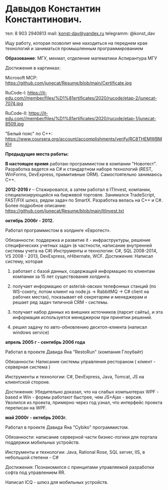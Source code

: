 # Давыдов Константин Константинович.
тел: 8 903 2940813
mail: konst-dav@yandex.ru
telegramm: @konst_dav

Ищу работу, которая позволит мне находиться на переднем крае технологий и заниматься промышленным программированием

**Образование**: 
МГУ, мехмат, отделение математики 
Аспирантура МГУ 

Достижения в картинках:

Microsoft MCP:         https://github.com/junecat/Resume/blob/main/Certificate.jpg  

RuCode-I:              https://it-edu.com//member/files/%D1%81ertificates/2020/rucode/etap-2/junecat-7074.jpg  

RuCode-II:             https://it-edu.com//member/files/%D1%81ertificates/2020/rucode/etap-1/junecat-8509.jpg  

"Белый пояс" по C++:   https://www.coursera.org/account/accomplishments/verify/RC8THEMWBMKH  

**Предыдущие места работы:**

**В настоящее время** работаю программистом в компании "Новотест". Разработка ведется на C# и стандартном наборе технологий (REST, WinForms, DevExpress, примитивные ORM). Самостоятельно занимаюсь C++.

**2012-2016 г** – Стажировался, а затем работал в ITInvest, компании, специализирующейся на биржевой торговле. Занимался TradeScript, FAST/FIX шлюз, рядом задач по SmartX. 
Разработка велась на C++ и C#. Более подробное описание:   https://github.com/junecat/Resume/blob/main/ItInvest.txt

**октябрь 2006г - 2012.**

Работал программистом в холдинге «Евротест». 

Обязанности: поддержка и развитие it - инфраструктуры, решение специфических учетных задач (в частности, написание внутренней системы учета на C#)
Инструменты и технологии: C#, SQL 2008-2014, VS 2008 - 2013, DevExpress, nHibernate, WCF.
Достижения: Написал систему, которая 

1. работает с базой данных, содержащей информацию по клиентам компании за 15 лет существования холдинга.  

2. получает информацию от asterisk-овских телефонных станций (по WS-сокету, потом клиент на node.js -> RabbitMQ -> C# client на рабочих местах), показывает её секретарям и менеджерам и решает ряд задач типичной CRM - системы.  

3. получает набор данных из внешних источников (парсит сайты), и эта информация используется менеджером при принятии решений.  

4. решил задачу по авто-обновлению десктоп-клиента (написал windows service)  


**апрель 2005 г - сентябрь 2006 года**

Работал в проекте Давида Яна "RestoRun" (компания Глоубайт)

Обязанности: Написание системы управления рестораном ( клиент - серверная система )

Инструменты и технологии: C#, DevExpress, Java, Tomcat, JS на клиентской стороне.

Достижения: Убедительно доказал, что на слабых компьютерах WPF - based и Win - формы работают быстрее, чем JS+Ajax - версия. Уволился из проекта, примерно через год узнал, что интерфейс проекта переписан на WPF.

**май 2000г - октябрь 2003г.**

Работал в проекте Давида Яна "Cybiko" программистом.

Обязанности: написание серверной части бизнес-логики для портала поддержки мобильных устройств.

Инструменты и технологии: Java, Rational Rose, SQL server, IIS, в небольшой степени - C#

Достижения: Познакомился с принципами управляемой разработки софта под управлением RR. 

Написал ICQ - шлюз для мобильных устройств.
